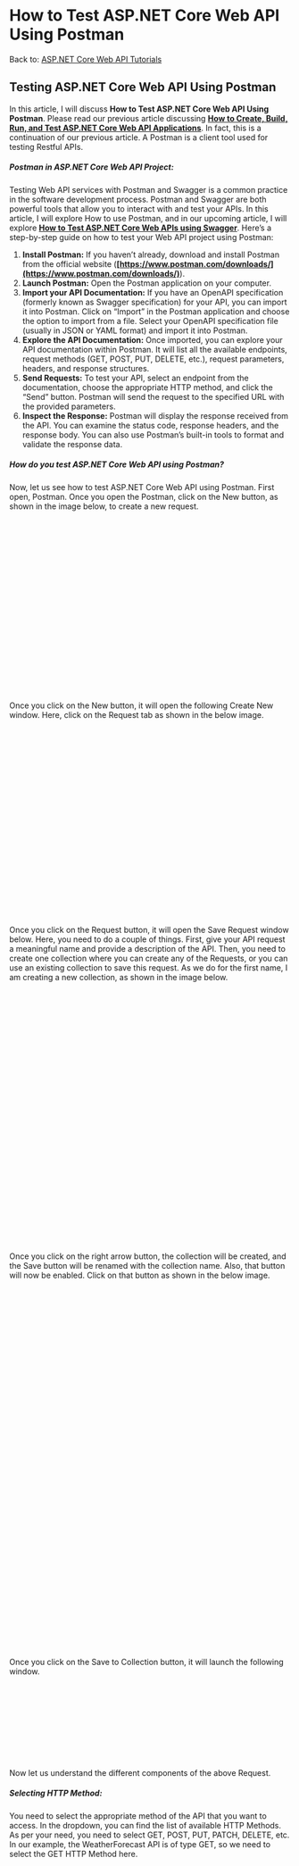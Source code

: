 # How to Test ASP.NET Core Web API Using Postman

Back to: [ASP.NET Core Web API Tutorials](https://dotnettutorials.net/course/asp-net-core-web-api-tutorials/)

## **Testing ASP.NET Core Web API Using Postman**

In this article, I will discuss **How to Test ASP.NET Core Web API Using Postman**. Please read our previous article discussing [**How to Create, Build, Run, and Test ASP.NET Core Web API Applications**](https://dotnettutorials.net/lesson/creating-asp-net-core-web-api-project-using-net-core-cli/). In fact, this is a continuation of our previous article. A Postman is a client tool used for testing Restful APIs.

##### **Postman in ASP.NET Core Web API Project:**

Testing Web API services with Postman and Swagger is a common practice in the software development process. Postman and Swagger are both powerful tools that allow you to interact with and test your APIs. In this article, I will explore How to use Postman, and in our upcoming article, I will explore [**How to Test ASP.NET Core Web APIs using Swagger**](https://dotnettutorials.net/lesson/swagger-api-in-asp-net-core-web-api/). Here’s a step-by-step guide on how to test your Web API project using Postman:

1. **Install Postman:** If you haven’t already, download and install Postman from the official website (**[https://www.postman.com/downloads/](https://www.postman.com/downloads/)**).
2. **Launch Postman:** Open the Postman application on your computer.
3. **Import your API Documentation:** If you have an OpenAPI specification (formerly known as Swagger specification) for your API, you can import it into Postman. Click on “Import” in the Postman application and choose the option to import from a file. Select your OpenAPI specification file (usually in JSON or YAML format) and import it into Postman.
4. **Explore the API Documentation:** Once imported, you can explore your API documentation within Postman. It will list all the available endpoints, request methods (GET, POST, PUT, DELETE, etc.), request parameters, headers, and response structures.
5. **Send Requests:** To test your API, select an endpoint from the documentation, choose the appropriate HTTP method, and click the “Send” button. Postman will send the request to the specified URL with the provided parameters.
6. **Inspect the Response:** Postman will display the response received from the API. You can examine the status code, response headers, and the response body. You can also use Postman’s built-in tools to format and validate the response data.

##### **How do you test ASP.NET Core Web API using Postman?**

Now, let us see how to test ASP.NET Core Web API using Postman. First open, Postman. Once you open the Postman, click on the New button, as shown in the image below, to create a new request.

![How to Test ASP.NET Core Web API using Postman?](data:image/svg+xml,%3Csvg%20xmlns=%22http://www.w3.org/2000/svg%22%20width=%221143%22%20height=%22709%22%3E%3C/svg%3E "How to Test ASP.NET Core Web API using Postman?")

Once you click on the New button, it will open the following Create New window. Here, click on the Request tab as shown in the below image.

![How to Test ASP.NET Core Web API using Postman?](data:image/svg+xml,%3Csvg%20xmlns=%22http://www.w3.org/2000/svg%22%20width=%221080%22%20height=%22727%22%3E%3C/svg%3E "How to Test ASP.NET Core Web API using Postman?")

Once you click on the Request button, it will open the Save Request window below. Here, you need to do a couple of things. First, give your API request a meaningful name and provide a description of the API. Then, you need to create one collection where you can create any of the Requests, or you can use an existing collection to save this request. As we do for the first name, I am creating a new collection, as shown in the image below.

![How to Test ASP.NET Core Web API using Postman?](data:image/svg+xml,%3Csvg%20xmlns=%22http://www.w3.org/2000/svg%22%20width=%22824%22%20height=%22744%22%3E%3C/svg%3E "How to Test ASP.NET Core Web API using Postman?")

Once you click on the right arrow button, the collection will be created, and the Save button will be renamed with the collection name. Also, that button will now be enabled. Click on that button as shown in the below image.

![How to Test ASP.NET Core Web API using Postman?](data:image/svg+xml,%3Csvg%20xmlns=%22http://www.w3.org/2000/svg%22%20width=%22588%22%20height=%22756%22%3E%3C/svg%3E "How to Test ASP.NET Core Web API using Postman?")

Once you click on the Save to Collection button, it will launch the following window.

![How to Test ASP.NET Core Web API using Postman?](data:image/svg+xml,%3Csvg%20xmlns=%22http://www.w3.org/2000/svg%22%20width=%221412%22%20height=%22384%22%3E%3C/svg%3E "How to Test ASP.NET Core Web API using Postman?")

Now let us understand the different components of the above Request.

##### **Selecting HTTP Method:**

You need to select the appropriate method of the API that you want to access. In the dropdown, you can find the list of available HTTP Methods. As per your need, you need to select GET, POST, PUT, PATCH, DELETE, etc. In our example, the WeatherForecast API is of type GET, so we need to select the GET HTTP Method here.

![Selecting HTTP Method](data:image/svg+xml,%3Csvg%20xmlns=%22http://www.w3.org/2000/svg%22%20width=%22324%22%20height=%22695%22%3E%3C/svg%3E "Selecting HTTP Method")

##### **Enter the Request URL:**

In the Enter Request URL text, you must provide the API URL you want to access, as shown in the image below. As we will access the WeatherForecast API, I entered the URL as https://localhost:5001/WeatherForecast.

![Enter the Request URL](data:image/svg+xml,%3Csvg%20xmlns=%22http://www.w3.org/2000/svg%22%20width=%22864%22%20height=%22321%22%3E%3C/svg%3E "Enter the Request URL")

**Params:** If you want to send any parameters, you need to set those parameters as key-value pairs in the Params tab. In our example, we will not pass any parameters to the Web API, so we keep this empty.

##### **Authorization:**

If your Web API needs authorization, you must provide such authorization here. In the type tab, you need to select the appropriate authorization, and you also need to provide the value for the same. In our example, we don’t require authorization, so we keep this tab empty.

![authorization](data:image/svg+xml,%3Csvg%20xmlns=%22http://www.w3.org/2000/svg%22%20width=%22549%22%20height=%22649%22%3E%3C/svg%3E "authorization")

##### **Headers:**

The next one is the Headers tab. As you can see, the postman, by default, sends the following headers to the Web API. If your API needs some additional headers, then you can set those headers here only in the form of Key-Value Pairs. In our example, the API does not require any additional headers. So, we are only going with the default headers.

![Headers](data:image/svg+xml,%3Csvg%20xmlns=%22http://www.w3.org/2000/svg%22%20width=%22819%22%20height=%22380%22%3E%3C/svg%3E "Headers")

##### **Body:**

If your API accepts some data in the body, then you can send such data in the body tab. Further, depending on the data type, you can choose form-data, raw, binary, etc, as shown in the image below. As our API is a GET request, as it doesn’t require any data, none is selected by default.

![Body](data:image/svg+xml,%3Csvg%20xmlns=%22http://www.w3.org/2000/svg%22%20width=%22741%22%20height=%22151%22%3E%3C/svg%3E "Body")

Now, click the Send button, which will send the request to the Web API server, as shown in the image below.

![How to Test ASP.NET Core Web API using Postman](data:image/svg+xml,%3Csvg%20xmlns=%22http://www.w3.org/2000/svg%22%20width=%22900%22%20height=%22362%22%3E%3C/svg%3E "How to Test ASP.NET Core Web API using Postman")

Once you click on the Send button, it will make a request to the Web API, and the Web API sends the response back to the Client. You can see the response in the response body, as shown in the image below.

![How to Test ASP.NET Core Web API using Postman](data:image/svg+xml,%3Csvg%20xmlns=%22http://www.w3.org/2000/svg%22%20width=%22594%22%20height=%22528%22%3E%3C/svg%3E "How to Test ASP.NET Core Web API using Postman")

In the response, you can also check the HTTP status code, the time it takes, and the size of the data it receives, as shown in the below image.

![How to Test ASP.NET Core Web API using Postman](data:image/svg+xml,%3Csvg%20xmlns=%22http://www.w3.org/2000/svg%22%20width=%22339%22%20height=%2262%22%3E%3C/svg%3E "How to Test ASP.NET Core Web API using Postman")

This is how you can use Postman to test your Web APIs. In the next article, I will discuss [**How to Create, Build, Run, and Test an ASP.NET Core Web API Project using Visual Studio**](https://dotnettutorials.net/lesson/asp-net-core-web-api-project-in-visual-studio-2019/). Here, in this article, I try to explain **How to use Postman to test ASP.NET Core Web APIs,** and I hope you enjoy this Postman in ASP.NET Core Web API article.

[![dotnettutorials 1280x720](data:image/svg+xml,%3Csvg%20xmlns=%22http://www.w3.org/2000/svg%22%20width=%221280%22%20height=%22720%22%3E%3C/svg%3E)](https://dotnettutorials.net/pranaya-rout/)

[Dot Net Tutorials](https://dotnettutorials.net/pranaya-rout/)

**About the Author: Pranaya Rout**

Pranaya Rout has published more than 3,000 articles in his 11-year career. Pranaya Rout has very good experience with Microsoft Technologies, Including C#, VB, ASP.NET MVC, ASP.NET Web API, EF, EF Core, ADO.NET, LINQ, SQL Server, MYSQL, Oracle, ASP.NET Core, Cloud Computing, Microservices, Design Patterns and still learning new technologies.

https://www.facebook.com/tutorialsdotnet/http://www.linkedin.com/in/pranaya-routhttps://twitter.com/RoutPranayahttps://www.youtube.com/@DotNetTutorialshttps://wa.me/917021801173https://t.me/dotnettutorials

[Previous Lesson
Creating ASP.NET Core Web API Project using .NET Core CLI
Lesson 4 within section ASP.NET Core Web API - Basics.](https://dotnettutorials.net/lesson/creating-asp-net-core-web-api-project-using-net-core-cli/)

[Next Lesson
Creating ASP.NET Core Web API Project in Visual Studio
Lesson 6 within section ASP.NET Core Web API - Basics.](https://dotnettutorials.net/lesson/asp-net-core-web-api-project-in-visual-studio-2019/)

### 2 thoughts on “How to Test ASP.NET Core Web API Using Postman”

1. ![](data:image/svg+xml,%3Csvg%20xmlns=%22http://www.w3.org/2000/svg%22%20width=%2250%22%20height=%2250%22%3E%3C/svg%3E)

**seema**

[May 8, 2024 at 3:24 pm](https://dotnettutorials.net/lesson/how-to-test-asp-net-core-web-api-using-postman/#comment-5030)

more adds, not comfortable to read.

[Reply](https://dotnettutorials.net/lesson/how-to-test-asp-net-core-web-api-using-postman//#comment-5030)

    1. ![](data:image/svg+xml,%3Csvg%20xmlns=%22http://www.w3.org/2000/svg%22%20width=%2250%22%20height=%2250%22%3E%3C/svg%3E)

**Aube**

[July 9, 2024 at 2:16 pm](https://dotnettutorials.net/lesson/how-to-test-asp-net-core-web-api-using-postman/#comment-5630)

For free content I think we can understand the ads or what?

[Reply](https://dotnettutorials.net/lesson/how-to-test-asp-net-core-web-api-using-postman//#comment-5630)

### Leave a Reply [Cancel reply](/lesson/how-to-test-asp-net-core-web-api-using-postman/#respond)

Your email address will not be published. Required fields are marked \*

Comment \* 

Name\*

Email\*

Website

---